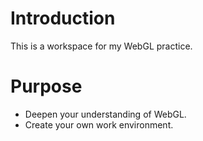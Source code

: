 # Introduction
This is a workspace for my WebGL practice.

# Purpose
- Deepen your understanding of WebGL.
- Create your own work environment.
